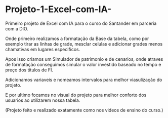 # Projeto-1-Excel-com-IA-
Primeiro projeto de Excel com IA para o curso do Santander em parceria com a DIO.

Onde primeiro realizamos a formatação da Base da tabela, como por exemplo tirar as linhas de grade, mesclar celulas e adicionar grades menos chamativas em lugares especificos.

Apos isso criamos um Simulador de patrimonio e de cenarios, onde atraves de formatação conseguimos simular o valor investido baseado no tempo e preço dos titulos de FI.

Adicionamos variaveis e nomeamos intervalos para melhor viasulização do projeto.

E por ultimo focamos no visual do projeto para melhor conforto dos usuarios ao utilizarem nossa tabela.

(Projeto feito e realizado exatamente como nos videos de ensino do curso.)
